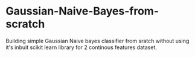 # Gaussian-Naive-Bayes-from-scratch
Building simple Gaussian Naive bayes classifier from sratch without using it's inbuit scikit learn library for 2 continous features dataset.
